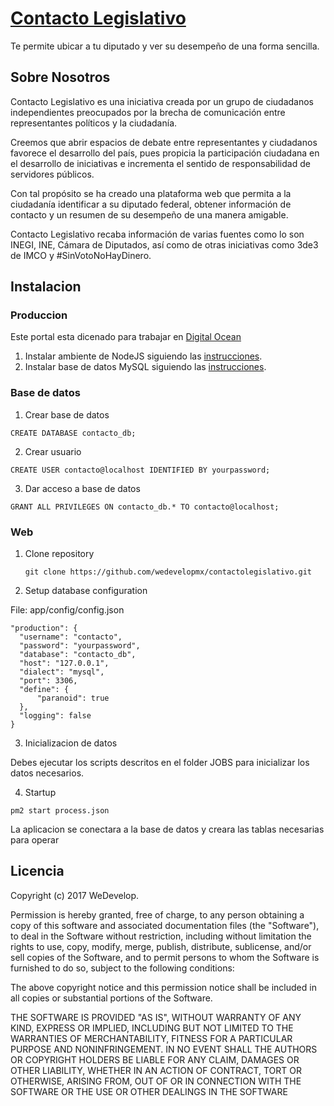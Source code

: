 # [Contacto Legislativo](http://contactolegislativo.com)

Te permite ubicar a tu diputado y ver su desempeño de una forma sencilla.

## Sobre Nosotros
Contacto Legislativo es una iniciativa creada por un grupo de ciudadanos independientes preocupados por la brecha de comunicación entre representantes políticos y la ciudadanía. 

Creemos que abrir espacios de debate entre representantes y ciudadanos favorece el desarrollo del país, pues propicia la participación ciudadana en el desarrollo de iniciativas e incrementa el sentido de responsabilidad de servidores públicos. 

Con tal propósito se ha creado una plataforma web que permita a la ciudadanía identificar a su diputado federal, obtener información de contacto y un resumen de su desempeño de una manera amigable. 

Contacto Legislativo recaba información de varias fuentes como lo son INEGI, INE, Cámara de Diputados, así como de otras iniciativas como 3de3 de IMCO y #SinVotoNoHayDinero. 

## Instalacion

### Produccion

Este portal esta dicenado para trabajar en [Digital Ocean](http://digitalocean.com)

1. Instalar ambiente de NodeJS siguiendo las [instrucciones](https://www.digitalocean.com/community/tutorials/how-to-set-up-a-node-js-application-for-production-on-ubuntu-16-04).
2. Instalar base de datos MySQL siguiendo las [instrucciones](https://www.digitalocean.com/community/tutorials/how-to-install-mysql-on-ubuntu-14-04).

### Base de datos

1. Crear base de datos
  
  ```
  CREATE DATABASE contacto_db;
  ```

2. Crear usuario

  ```
  CREATE USER contacto@localhost IDENTIFIED BY yourpassword;
  ```
  
3. Dar acceso a base de datos

  ```
  GRANT ALL PRIVILEGES ON contacto_db.* TO contacto@localhost;
  ```

### Web
 
1. Clone repository
 
   ```
   git clone https://github.com/wedevelopmx/contactolegislativo.git
   ```
 
2. Setup database configuration
 
  File: app/config/config.json 
  ```
  "production": {
    "username": "contacto",
    "password": "yourpassword",
    "database": "contacto_db",
    "host": "127.0.0.1",
    "dialect": "mysql",
    "port": 3306,
    "define": {
        "paranoid": true
    },
    "logging": false
  }
  ```
  
3. Inicializacion de datos

  Debes ejecutar los scripts descritos en el folder JOBS para inicializar los datos necesarios.

4. Startup

  ```
  pm2 start process.json
  ```
  
  La aplicacion se conectara a la base de datos y creara las tablas necesarias para operar
  
## Licencia
Copyright (c) 2017 WeDevelop.

Permission is hereby granted, free of charge, to any person obtaining a copy of this software and associated documentation files (the "Software"), to deal in the Software without restriction, including without limitation the rights to use, copy, modify, merge, publish, distribute, sublicense, and/or sell copies of the Software, and to permit persons to whom the Software is furnished to do so, subject to the following conditions:

The above copyright notice and this permission notice shall be included in all copies or substantial portions of the Software.

THE SOFTWARE IS PROVIDED "AS IS", WITHOUT WARRANTY OF ANY KIND, EXPRESS OR IMPLIED, INCLUDING BUT NOT LIMITED TO THE WARRANTIES OF MERCHANTABILITY, FITNESS FOR A PARTICULAR PURPOSE AND NONINFRINGEMENT. IN NO EVENT SHALL THE AUTHORS OR COPYRIGHT HOLDERS BE LIABLE FOR ANY CLAIM, DAMAGES OR OTHER LIABILITY, WHETHER IN AN ACTION OF CONTRACT, TORT OR OTHERWISE, ARISING FROM, OUT OF OR IN CONNECTION WITH THE SOFTWARE OR THE USE OR OTHER DEALINGS IN THE SOFTWARE
 
 
